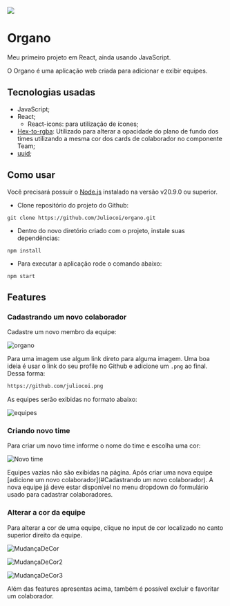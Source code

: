 ![](https://uploadimage.io/images/2024/09/08/banner.png)

# Organo

Meu primeiro projeto em React, ainda usando JavaScript.

O Organo é uma aplicação web criada para adicionar e exibir equipes. 

## Tecnologias usadas

* JavaScript;
* React;
  * React-icons: para utilização de ícones;
* [Hex-to-rgba](https://www.npmjs.com/package/hex-to-rgba): Utilizado para alterar a opacidade do plano de fundo dos times utilizando a mesma cor dos cards de colaborador no componente Team;
* [uuid](https://www.npmjs.com/package/uuid);

## Como usar

Você precisará possuir o [Node.js](https://nodejs.org/en/download/package-manager) instalado na versão v20.9.0 ou superior.

* Clone repositório do projeto do Github:

```shell
git clone https://github.com/Juliocoi/organo.git
```

* Dentro do novo diretório criado com o projeto, instale suas dependências:

```shell
npm install
```

* Para executar a aplicação rode o comando abaixo:

```shell
npm start
```

## Features

### Cadastrando um novo colaborador

Cadastre um novo membro da equipe:

![organo](https://i.imgur.com/kDixcsa.png)

Para uma imagem use algum link direto para alguma imagem. Uma boa ideia é usar o link do seu profile no Github e adicione um `.png` ao final. Dessa forma:

```tex
https://github.com/juliocoi.png
```

As equipes serão exibidas no formato abaixo:

![equipes](https://uploadimage.io/images/2024/09/08/Equipe.png)

### Criando novo time

Para criar um novo time informe o nome do time e escolha uma cor:

![Novo time](https://uploadimage.io/images/2024/09/08/novotime.png)

Equipes vazias não são exibidas na página. Após criar uma nova equipe [adicione um novo colaborador](#Cadastrando um novo colaborador). A nova equipe já deve estar disponível no menu dropdown do formulário usado para cadastrar colaboradores.

### Alterar a cor da equipe

Para alterar a cor de uma equipe, clique no input de cor localizado no canto superior direito da equipe.

![MudançaDeCor](https://uploadimage.io/images/2024/09/08/1.png)

![MudançaDeCor2](https://uploadimage.io/images/2024/09/08/2.png)

![MudançaDeCor3](https://uploadimage.io/images/2024/09/08/3.png)

Além das features apresentas acima, também é possível excluir e favoritar um colaborador.
